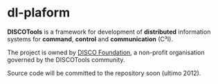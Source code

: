 dl-plaform
==========

**DISCOTools** is a framework for development of **distributed** information systems for **command**, **control** and **communication** (C³I). 

The project is owned by [DISCO Foundation](http://www.discofoundation.org), a non-profit organisation governed by the DISCOTools community. 

Source code will be committed to the repository soon (ultimo 2012).
